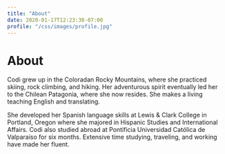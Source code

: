 ```yaml
---
title: "About"
date: 2020-01-17T12:23:30-07:00
profile: "/css/images/profile.jpg"
---
```


# About

Codi grew up in the Coloradan Rocky Mountains, where she practiced skiing, rock
climbing, and hiking. Her adventurous spirit eventually led her to the Chilean
Patagonia, where she now resides. She makes a living teaching English and
translating.

She developed her Spanish language skills at Lewis & Clark College in Portland,
Oregon where she majored in Hispanic Studies and International Affairs. Codi
also studied abroad at Pontificia Universidad Católica de Valparaíso for six
months. Extensive time studying, traveling, and working have made her fluent.

